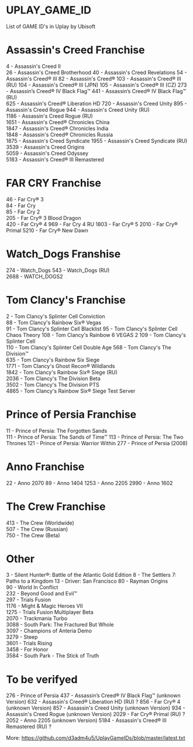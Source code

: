 # UPLAY_GAME_ID
List of GAME ID's in Uplay by Ubisoft

# Assassin's Creed Franchise
4 - Assassin's Creed II  
26 - Assassin's Creed Brotherhood
40 - Assassin's Creed Revelations 
54 - Assassin's Creed® III
82 - Assassin's Creed®
103 - Assassin's Creed® III (RU)
104 - Assassin's Creed® III (JPN)
105 -  Assassin's Creed® III (CZ)
273 - Assassin’s Creed® IV Black Flag™
441 - Assassin’s Creed® IV Black Flag™ (RU)  
625 - Assassin's Creed® Liberation HD
720 - Assassin's Creed Unity
895 - Assassin's Creed Rogue
944 - Assassin's Creed Unity (RU)  
1186 - Assassin's Creed Rogue (RU)  
1651 - Assassin's Creed® Chronicles China  
1847 - Assassin's Creed® Chronicles India  
1848 - Assassin's Creed® Chronicles Russia  
1875 - Assassin's Creed Syndicate
1955 - Assassin's Creed Syndicate (RU) 
3539 - Assassin's Creed Origins  
5059 - Assassin's Creed Odyssey  
5183 - Assassin's Creed® III Remastered

# FAR CRY Franchise
46 - Far Cry® 3  
84 - Far Cry  
85 - Far Cry 2  
205 - Far Cry® 3 Blood Dragon  
420 - Far Cry® 4
969 - Far Cry 4 RU
1803 - Far Cry® 5
2010 - Far Cry® Primal
5210 - Far Cry® New Dawn

# Watch_Dogs Franshise
274 - Watch_Dogs
543 - Watch_Dogs (RU)  
2688 - WATCH_DOGS2  

# Tom Clancy's Franchise
2 - Tom Clancy's Splinter Cell Conviction  
88 - Tom Clancy's Rainbow Six® Vegas  
91 - Tom Clancy's Splinter Cell Blacklist
95 - Tom Clancy's Splinter Cell Chaos Theory
108 - Tom Clancy's Rainbow 6 VEGAS 2
109 - Tom Clancy's Splinter Cell  
110 - Tom Clancy's Splinter Cell Double Age
568 - Tom Clancy's The Division™  
635 - Tom Clancy's Rainbow Six Siege  
1771 - Tom Clancy's Ghost Recon® Wildlands  
1842 - Tom Clancy's Rainbow Six® Siege (RU)  
2036 - Tom Clancy's The Division Beta  
3502 - Tom Clancy's The Division PTS  
4865 - Tom Clancy's Rainbow Six® Siege Test Server  

# Prince of Persia Franchise
11 - Prince of Persia: The Forgotten Sands  
111 - Prince of Persia: The Sands of Time™ 
113 - Prince of Persia: The Two Thrones
121 - Prince of Persia: Warrior Within
277 - Prince of Persia (2008)  

# Anno Franchise
22 - Anno 2070
89 - Anno 1404
1253 - Anno 2205 
2990 - Anno 1602 

# The Crew Franchise
413 - The Crew (Worldwide)  
507 - The Crew (Russian)  
750 - The Crew (Beta)  

# Other
3 - Silent Hunter®: Battle of the Atlantic Gold Edition
8 - The Settlers 7: Paths to a Kingdom
13 - Driver: San Francisco
80 - Rayman Origins  
90 - World In Conflict  
232 - Beyond Good and Evil™  
297 - Trials Fusion  
1176 - Might & Magic Heroes VII  
1275 - Trials Fusion Multiplayer Beta  
2070 - Trackmania Turbo  
3088 - South Park: The Fractured But Whole  
3097 - Champions of Anteria Demo  
3279 - Steep  
3601 - Trials Rising  
3458 - For Honor  
3584 - South Park - The Stick of Truth  

# To be verifyed
276 - Prince of Persia 
437 - Assassin’s Creed® IV Black Flag™ (unknown Version)
632 - Assassin's Creed® Liberation HD (RU) ? 
856 - Far Cry® 4 (unknown Version)
857 - Assassin's Creed Unity (unknown Version)
934 - Assassin's Creed Rogue (unknown Version)
2029 - Far Cry® Primal (RU) ?
2052 - Anno 2205 (unknown Version)
5184 - Assassin's Creed® III Remastered (RU) ?

More: https://github.com/d3adm4u5/UplayGameIDs/blob/master/latest.txt
